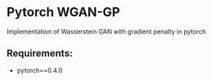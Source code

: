 # Pytorch WGAN-GP
Implementation of Wasserstein GAN with gradient penalty in pytorch

## Requirements:
  * pytorch==0.4.0
